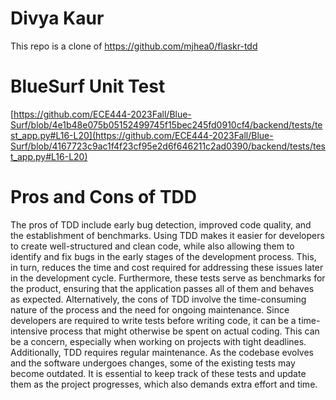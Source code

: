 # Divya Kaur 
This repo is a clone of https://github.com/mjhea0/flaskr-tdd

# BlueSurf Unit Test 
[https://github.com/ECE444-2023Fall/Blue-Surf/blob/4e1b48e075b05152499745f15bec245fd0910cf4/backend/tests/test_app.py#L16-L20](https://github.com/ECE444-2023Fall/Blue-Surf/blob/4167723c9ac1f4f23cf95e2d6f646211c2ad0390/backend/tests/test_app.py#L16-L20)

# Pros and Cons of TDD
The pros of TDD include early bug detection, improved code quality, and the establishment of benchmarks. Using TDD makes it easier for developers to create well-structured and clean code, while also allowing them to identify and fix bugs in the early stages of the development process. This, in turn, reduces the time and cost required for addressing these issues later in the development cycle. Furthermore, these tests serve as benchmarks for the product, ensuring that the application passes all of them and behaves as expected.
Alternatively, the cons of TDD involve the time-consuming nature of the process and the need for ongoing maintenance. Since developers are required to write tests before writing code, it can be a time-intensive process that might otherwise be spent on actual coding. This can be a concern, especially when working on projects with tight deadlines. Additionally, TDD requires regular maintenance. As the codebase evolves and the software undergoes changes, some of the existing tests may become outdated. It is essential to keep track of these tests and update them as the project progresses, which also demands extra effort and time.
